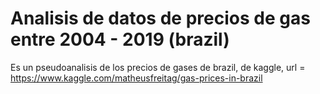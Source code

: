 # Analisis de datos de precios de gas entre 2004 - 2019 (brazil)
Es un pseudoanalisis de los precios de gases de brazil, de kaggle, url = https://www.kaggle.com/matheusfreitag/gas-prices-in-brazil
